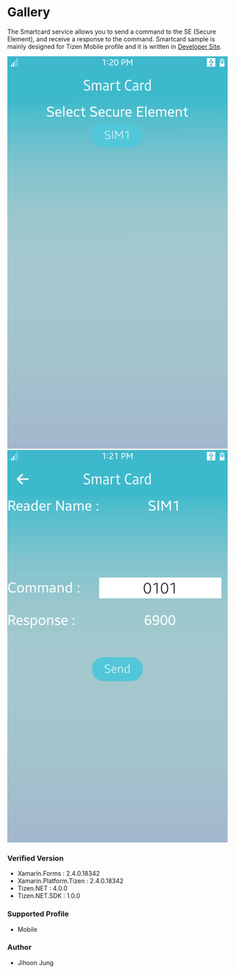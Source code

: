 # Gallery
The Smartcard service allows you to send a command to the SE (Secure Element), and receive a response to the command.
Smartcard sample is mainly designed for Tizen Mobile profile and it is written in [Developer Site](https://developer.tizen.org/development/guides/native-application/connectivity-and-wireless/smartcard).

![MainPage](./Screenshots/Tizen/smartcard1.png)
![SendCommand](./Screenshots/Tizen/smartcard2.png)


### Verified Version
* Xamarin.Forms : 2.4.0.18342
* Xamarin.Platform.Tizen : 2.4.0.18342
* Tizen.NET : 4.0.0
* Tizen.NET.SDK : 1.0.0


### Supported Profile
* Mobile

### Author
* Jihoon Jung
